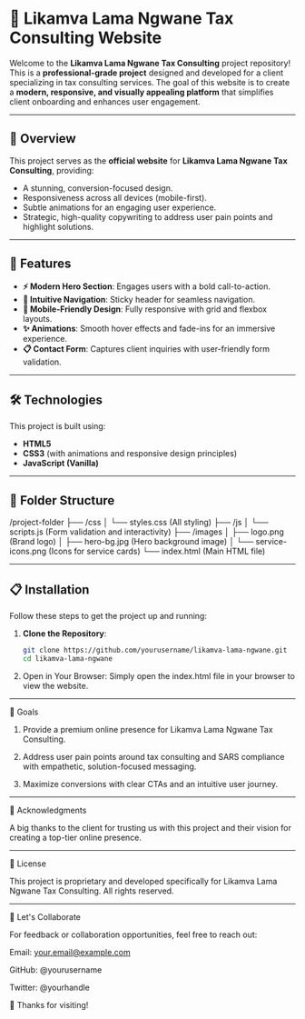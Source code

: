 # 🌟 Likamva Lama Ngwane Tax Consulting Website  

Welcome to the **Likamva Lama Ngwane Tax Consulting** project repository! This is a **professional-grade project** designed and developed for a client specializing in tax consulting services. The goal of this website is to create a **modern, responsive, and visually appealing platform** that simplifies client onboarding and enhances user engagement.  

---

## 📖 Overview  

This project serves as the **official website** for **Likamva Lama Ngwane Tax Consulting**, providing:  
- A stunning, conversion-focused design.  
- Responsiveness across all devices (mobile-first).  
- Subtle animations for an engaging user experience.  
- Strategic, high-quality copywriting to address user pain points and highlight solutions.  

---

## 🚀 Features  

- **⚡ Modern Hero Section**: Engages users with a bold call-to-action.  
- **🧩 Intuitive Navigation**: Sticky header for seamless navigation.  
- **📱 Mobile-Friendly Design**: Fully responsive with grid and flexbox layouts.  
- **✨ Animations**: Smooth hover effects and fade-ins for an immersive experience.  
- **📋 Contact Form**: Captures client inquiries with user-friendly form validation.  

---

## 🛠️ Technologies  

This project is built using:  

- **HTML5**  
- **CSS3** (with animations and responsive design principles)  
- **JavaScript (Vanilla)**  

---

## 📂 Folder Structure

/project-folder
├── /css
│     └── styles.css (All styling)
├── /js
│     └── scripts.js (Form validation and interactivity)
├── /images
│     ├── logo.png (Brand logo)
│     ├── hero-bg.jpg (Hero background image)
│     └── service-icons.png (Icons for service cards)
└── index.html (Main HTML file)

---

## 📋 Installation  

Follow these steps to get the project up and running:  

1. **Clone the Repository**:  
   ```bash  
   git clone https://github.com/yourusername/likamva-lama-ngwane.git  
   cd likamva-lama-ngwane

2. Open in Your Browser:
Simply open the index.html file in your browser to view the website.




---

🎯 Goals

1. Provide a premium online presence for Likamva Lama Ngwane Tax Consulting.


2. Address user pain points around tax consulting and SARS compliance with empathetic, solution-focused messaging.


3. Maximize conversions with clear CTAs and an intuitive user journey.




---

🤝 Acknowledgments

A big thanks to the client for trusting us with this project and their vision for creating a top-tier online presence.


---

💼 License

This project is proprietary and developed specifically for Likamva Lama Ngwane Tax Consulting. All rights reserved.


---

🌟 Let's Collaborate

For feedback or collaboration opportunities, feel free to reach out:

Email: your.email@example.com

GitHub: @yourusername

Twitter: @yourhandle


🙌 Thanks for visiting!


